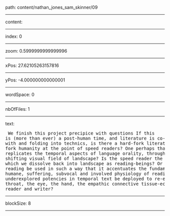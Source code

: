 path: content/nathan_jones_sam_skinner/09

----

content: 

----

index: 0

----

zoom: 0.5999999999999996

----

xPos: 27.62105263157816

----

yPos: -4.000000000000001

----

wordSpace: 0

----

nbOfFiles: 1

----

text: <pre>
We
finish
this
project
precipice
with
questions
If
this
is
(more
than
ever)
a
post-human
time,
and
literature
is
co-evolving
with
and
folding
into
technics,
is
there
a
hard-fork
literature,
a
hard
fork
humanity
at
the
point
of
speed
readers?
One
perhaps
that
somehow
replicates
the
temporal
aspects
of
language
orality,
through
the
shifting
visual
field
of
landscape?
Is
the
speed
reader
the
glitch
at
which
we
dissolve
back
into
landscape
as
reading-beings?
Or
can
speed
reading
be
used
in
such
a
way
that
it
accentuates
the
fundamentally
humane,
suffering,
subvocal
and
involved
physiology
of
reading?
Can
underexplored
potencies
in
temporal
text
be
deployed
to
re-engage
the
throat,
the
eye,
the
hand,
the
empathic
connective
tissue-echo
between
reader
and
writer?
</pre>


----

blockSize: 8

----

